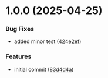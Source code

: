 # 1.0.0 (2025-04-25)


### Bug Fixes

* added minor test ([424e2ef](https://github.com/aarbanas/semantic-release-test/commit/424e2ef9a072f4e523d4a5aaef612c42479badd1))


### Features

* initial commit ([83d4d4a](https://github.com/aarbanas/semantic-release-test/commit/83d4d4a894eeb629cfcce30682a6beef259023aa))
